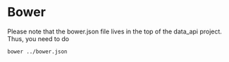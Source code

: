 # Bower

Please note that the bower.json file lives in the top of the data_api project. Thus, you need to do 

    bower ../bower.json